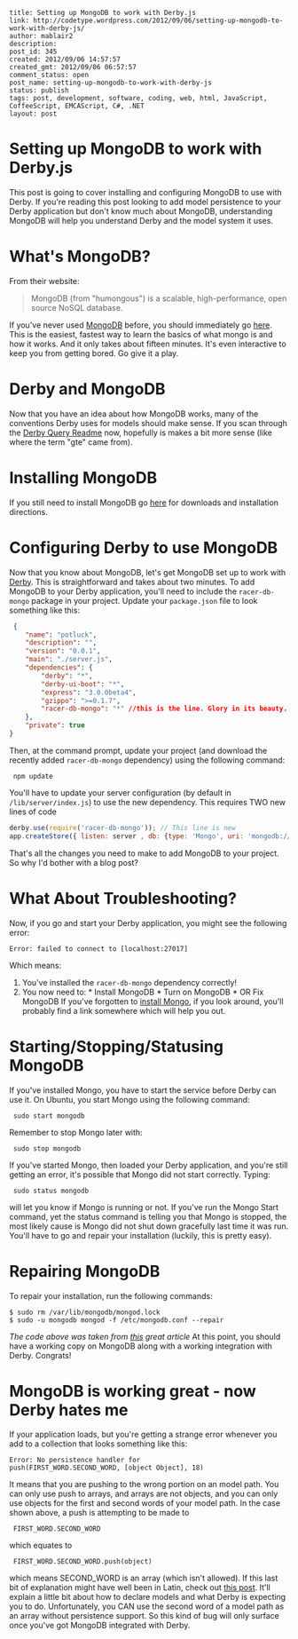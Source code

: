 ```
title: Setting up MongoDB to work with Derby.js
link: http://codetype.wordpress.com/2012/09/06/setting-up-mongodb-to-work-with-derby-js/
author: mablair2
description:
post_id: 345
created: 2012/09/06 14:57:57
created_gmt: 2012/09/06 06:57:57
comment_status: open
post_name: setting-up-mongodb-to-work-with-derby-js
status: publish
tags: post, development, software, coding, web, html, JavaScript, CoffeeScript, EMCAScript, C#, .NET
layout: post
```

# Setting up MongoDB to work with Derby.js

This post is going to cover installing and configuring MongoDB to use with Derby. If you're reading this post looking to add model persistence to your Derby application but don't know much about MongoDB, understanding MongoDB will help you understand Derby and the model system it uses.

# What's MongoDB?

From their website:

> MongoDB (from "humongous") is a scalable, high-performance, open source NoSQL database.

If you've never used [MongoDB](http://www.mongodb.org/) before, you should immediately go [here](http://try.mongodb.org/). This is the easiest, fastest way to learn the basics of what mongo is and how it works. And it only takes about fifteen minutes. It's even interactive to keep you from getting bored. Go give it a play.

# Derby and MongoDB

Now that you have an idea about how MongoDB works, many of the conventions Derby uses for models should make sense. If you scan through the [Derby Query Readme](https://github.com/codeparty/racer/blob/master/src/descriptor/query/README.md) now, hopefully is makes a bit more sense (like where the term "gte" came from).

# Installing MongoDB

If you still need to install MongoDB go [here](http://www.mongodb.org/display/DOCS/Quickstart) for downloads and installation directions.

# Configuring Derby to use MongoDB

Now that you know about MongoDB, let's get MongoDB set up to work with [Derby](http://derbyjs.com/). This is straightforward and takes about two minutes. To add MongoDB to your Derby application, you'll need to include the `racer-db-mongo` package in your project. Update your `package.json` file to look something like this:
``` json
 {
    "name": "potluck",
    "description": "",
    "version": "0.0.1",
    "main": "./server.js",
    "dependencies": {
        "derby": "*",
        "derby-ui-boot": "*",
        "express": "3.0.0beta4",
        "gzippo": ">=0.1.7",
        "racer-db-mongo": "*" //this is the line. Glory in its beauty.
    },
    "private": true
}
```

Then, at the command prompt, update your project (and download the recently added `racer-db-mongo` dependency) using the following command:

     npm update

You'll have to update your server configuration (by default in `/lib/server/index.js`) to use the new dependency. This requires TWO new lines of code
``` js
derby.use(require('racer-db-mongo')); // This line is new
app.createStore({ listen: server , db: {type: 'Mongo', uri: 'mongodb://localhost/database'} /* This line is new */ });
```

That's all the changes you need to make to add MongoDB to your project. So why I'd bother with a blog post?

# What About Troubleshooting?

Now, if you go and start your Derby application, you might see the following error:

    Error: failed to connect to [localhost:27017]

Which means:

  1. You've installed the `racer-db-mongo` dependency correctly!
  2. You now need to:
    * Install MongoDB
    * Turn on MongoDB
    * OR Fix MongoDB
If you've forgotten to [install Mongo](http://www.mongodb.org/display/DOCS/Quickstart), if you look around, you'll probably find a link somewhere which will help you out.

# Starting/Stopping/Statusing MongoDB

If you've installed Mongo, you have to start the service before Derby can use it. On Ubuntu, you start Mongo using the following command:

     sudo start mongodb

Remember to stop Mongo later with:

     sudo stop mongodb

If you've started Mongo, then loaded your Derby application, and you're still getting an error, it's possible that Mongo did not start correctly. Typing:

     sudo status mongodb

will let you know if Mongo is running or not. If you've run the Mongo Start command, yet the status command is telling you that Mongo is stopped, the most likely cause is Mongo did not shut down gracefully last time it was run. You'll have to go and repair your installation (luckily, this is pretty easy).

# Repairing MongoDB

To repair your installation, run the following commands:

    $ sudo rm /var/lib/mongodb/mongod.lock
    $ sudo -u mongodb mongod -f /etc/mongodb.conf --repair

_The code above was taken from [this](http://blog.brianbuikema.com/2011/01/mongodb-ubunto-overview-installation-setup-dev-python-2/) great article_ At this point, you should have a working copy on MongoDB along with a working integration with Derby. Congrats!

# MongoDB is working great - now Derby hates me

If your application loads, but you're getting a strange error whenever you add to a collection that looks something like this:

    Error: No persistence handler for
    push(FIRST_WORD.SECOND_WORD, [object Object], 18)

It means that you are pushing to the wrong portion on an model path. You can only use push to arrays, and arrays are not objects, and you can only use objects for the first and second words of your model path. In the case shown above, a push is attempting to be made to

     FIRST_WORD.SECOND_WORD

which equates to

     FIRST_WORD.SECOND_WORD.push(object)

which means SECOND_WORD is an array (which isn't allowed). If this last bit of explanation might have well been in Latin, check out [this post](/posts/20120722-derby-js-playing-with-models). It'll explain a little bit about how to declare models and what Derby is expecting you to do. Unfortunately, you CAN use the second word of a model path as an array without persistence support. So this kind of bug will only surface once you've got MongoDB integrated with Derby.
